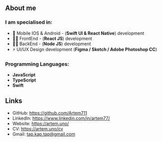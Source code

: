 ## About me

### I am specialised in:
- 📱 Mobile IOS & Android - (**Swift UI & React Native**) development
-  👨‍💻 FrontEnd - (**React JS**) development
- 👨‍🔬 BackEnd - (**Node JS**) development
- ⚡ UI/UX Design development (**Figma / Sketch / Adobe Photoshop CC**)

### Programming Languages: 
 - **JavaScript**
 - **TypeScript**
 - **Swift**

## Links
- GitHub: https://github.com/Artem711
- LinkedIn: https://www.linkedin.com/in/artem77/
- Website: https://artem.uno/
- CV: https://artem.uno/cv
- Gmail: tap.kap.tap@gmail.com
